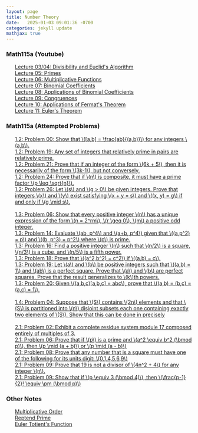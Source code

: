 ```yaml
---
layout: page
title: Number Theory
date:   2025-01-03 09:01:36 -0700
categories: jekyll update
mathjax: true
---
```

<!------------------------ Math115a --------------------------->
<h3>Math115a (Youtube)</h3>
<ol style="list-style-type:none;">
   <li><a href="/jekyll/update/2025/06/01/lec03-divisibility.html">
	   Lecture 03/04: Divisibility and Euclid's Algorithm
   </a></li>
   <li><a href="/jekyll/update/2025/06/02/lec05-primes.html">
	   Lecture 05: Primes
   </a></li>
   <li><a href="/jekyll/update/2025/06/03/lec06-multiplicative-functions.html">
	   Lecture 06: Multiplicative Functions
   </a></li>
   <li><a href="/jekyll/update/2025/06/13/lec07-binomial-coefficients.html">
	   Lecture 07: Binomial Coefficients
   </a></li>
   <li><a href="/jekyll/update/2025/06/16/lec08-applications-of-binomial-coefficients.html">
	   Lecture 08: Applications of Binomial Coefficients
   </a></li>
   <li><a href="/jekyll/update/2025/06/17/lec09-congruences.html">
	   Lecture 09: Congruences
   </a></li>
   <li><a href="/jekyll/update/2025/06/23/lec10-fermat-applications.html">
	   Lecture 10: Applications of Fermat's Theorem
   </a></li>
   <li><a href="/jekyll/update/2025/06/24/lec11-euler-theorem.html">
	   Lecture 11: Euler's Theorem
   </a></li>
</ol>

<!------------------------ Math115a (Problems) --------------------------->
<h3>Math115a (Attempted Problems)</h3>
<ol style="list-style-type:none;">
    <li><a href="/jekyll/update/2025/06/12/1.2-problem-0.html" class="truncated-link">
 	   1.2: Problem 00: Show that \([a,b] = \frac{ab}{(a,b)}\) for any integers \(a,b\).
    </a></li>
   <li><a href="/jekyll/update/2025/06/04/1.2-problem-19.html" class="truncated-link">
	   1.2: Problem 19: Any set of integers that relatively prime in pairs are relatively prime.
   </a></li>
   <li><a href="/jekyll/update/2025/06/05/1.2-problem-21.html" class="truncated-link">
	   1.2: Problem 21: Prove that if an integer of the form \(6k + 5\), then it is necessarily of the form \(3k-1\), but not conversely.
   </a></li>
   <li><a href="/jekyll/update/2025/06/13/1.2-problem-24.html" class="truncated-link">
	   1.2: Problem 24: Prove that if \(n\) is composite, it must have a prime factor \(p \leq \sqrt{n}\).
   </a></li>
   <li><a href="/jekyll/update/2025/06/06/1.2-problem-26.html" class="truncated-link">
	   1.2: Problem 26: Let \(s\) and \(g > 0\) be given integers. Prove that integers \(x\) and \(y\) exist satisfying \(x + y = s\) and \((x, y) = g\) if and only if \(g \mid s\).
   </a></li>
   <br>
   <!--------- 1.3 ---------->
   <li><a href="/jekyll/update/2025/06/07/1.3-problem-6.html" class="truncated-link">
	   1.3: Problem 06: Show that every positive integer \(n\) has a unique expression of the form \(n = 2^rm\), \(r \geq 0\), \(m\) a positive odd integer.
   </a></li>
   <li><a href="/jekyll/update/2025/06/08/1.3-problem-14.html" class="truncated-link">
	   1.3: Problem 14: Evaluate \(ab, p^4\) and \(a+b, p^4\) given that \((a,p^2) = p\) and \((b, p^3) = p^2\) where \(p\) is prime.
   </a></li>
   <li><a href="/jekyll/update/2025/06/09/1.3-problem-16.html" class="truncated-link">
	   1.3: Problem 16: Find a positive integer \(n\) such that \(n/2\) is a square, \(n/3\) is a cube, and \(n/5\) is a fifth power.
   </a></li>
   <li><a href="/jekyll/update/2025/06/14/1.3-problem-18.html" class="truncated-link">
	   1.3: Problem 18: Prove that \((a^2,b^2) = c^2\) if \((a,b) = c\).
   </a></li>
   <li><a href="/jekyll/update/2025/06/10/1.3-problem-19.html" class="truncated-link">
	   1.3: Problem 19: Let \(a\) and \(b\) be positive integers such that \((a,b) = 1\) and \(ab\) is a perfect square. Prove that \(a\) and \(b\) are perfect squares. Prove that the result generalizes to \(k\)th powers.
   </a></li>
   <li><a href="/jekyll/update/2025/06/11/1.3-problem-20.html" class="truncated-link">
	   1.3: Problem 20: Given \((a,b,c)[a,b,c] = abc\), prove that \((a,b) = (b,c) = (a,c) = 1\).
   </a></li>
   <br>
   <!--------- 1.4 ---------->
   <li><a href="/jekyll/update/2025/06/15/1.4-problem-4.html" class="truncated-link">
	   1.4: Problem 04: Suppose that \(S\) contains \(2n\) elements and that \(S\) is partitioned into \(n\) disjoint subsets each one containing exactly two elements of \(S\). Show that this can be done in precisely
   </a></li>
   <br>
   <!--------- 2.1 ---------->
   <li><a href="/jekyll/update/2025/06/18/2.1-problem-02.html" class="truncated-link">
	   2.1: Problem 02: Exhibit a complete residue system module 17 composed entirely of multiples of 3.
   </a></li>
   <li><a href="/jekyll/update/2025/06/19/2.1-problem-06.html" class="truncated-link">
	   2.1: Problem 06: Prove that if \(p\) is a prime and \(a^2 \equiv b^2 (\bmod p)\), then \(p \mid (a + b)\) or \(p \mid (a - b)\) 
   </a></li>
   <li><a href="/jekyll/update/2025/06/20/2.1-problem-08.html" class="truncated-link">
	   2.1: Problem 08: Prove that any number that is a square must have one of the following for its units digit: \(0,1,4,5,6,9\)
   </a></li>
   <li><a href="/jekyll/update/2025/06/21/2.1-problem-12.html" class="truncated-link">
	   2.1: Problem 09: Prove that 19 is not a divisor of \(4n^2 + 4\) for any integer \(n\).
   </a></li>
   <li><a href="/jekyll/update/2025/06/22/2.1-problem-18.html" class="truncated-link">
	   2.1: Problem 09: Show that if \(p \equiv 3 (\bmod 4)\), then \(\frac{p-1}{2}! \equiv \pm (\bmod p)\)
   </a></li>
</ol>



<!------------------------ ? --------------------------->
<h3>Other Notes</h3>
<ol style="list-style-type:none;">
   <li><a href="/jekyll/update/2025/01/04/multiplicative-order.html">
    Multiplicative Order
   </a></li>
   <li><a href="/jekyll/update/2025/01/05/reptend-prime.html">
    Reptend Prime
   </a></li>
   <li><a href="/jekyll/update/2025/01/22/euler-totient.html">
    Euler Totient's Function
   </a></li>
</ol>


